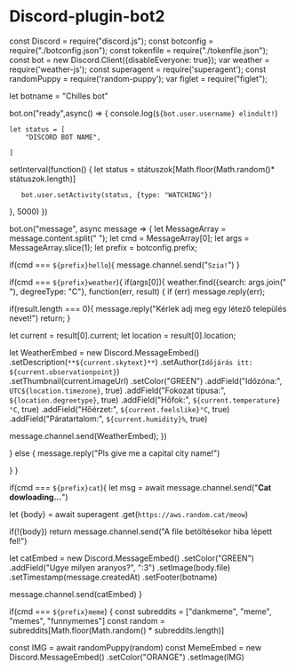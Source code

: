 # Discord-plugin-bot2
const Discord = require("discord.js");
const botconfig = require("./botconfig.json");
const tokenfile = require("./tokenfile.json");
const bot = new Discord.Client({disableEveryone: true});
var weather = require('weather-js');
const superagent = require('superagent');
const randomPuppy = require('random-puppy');
var figlet = require("figlet");

let botname = "Chilles bot"

bot.on("ready",async() => {
    console.log(`${bot.user.username} elindult!`)

    let status = [
        "DISCORD BOT NAME", 
        
    ]
    
   setInterval(function() {
       let status = státuszok[Math.floor(Math.random()* státuszok.length)]

       bot.user.setActivity(status, {type: "WATCHING"})
   }, 5000)
})

bot.on("message", async message => {
  let MessageArray = message.content.split(" ");
  let cmd = MessageArray[0];
  let args = MessageArray.slice(1);
  let prefix = botconfig.prefix;

  if(cmd === `${prefix}hello`){
    message.channel.send("```Szia!```")
  }

if(cmd === `${prefix}weather`){
  if(args[0]){
weather.find({search: args.join(" "), degreeType: "C"}, function(err, result) {
  if (err) message.reply(err);
  
  if(result.length === 0){
    message.reply("Kérlek adj meg egy létező település nevet!")
    return; 
  }

 let current = result[0].current;
 let location = result[0].location;

 let WeatherEmbed = new Discord.MessageEmbed()
 .setDescription(`**${current.skytext}**`)
 .setAuthor(`Időjárás itt: ${current.observationpoint}`)                
 .setThumbnail(current.imageUrl)
 .setColor("GREEN")
 .addField("Időzóna:", `UTC${location.timezone}`, true)
 .addField("Fokozat típusa:", `${location.degreetype}`, true)
 .addField("Hőfok:", `${current.temperature}°C`, true)
 .addField("Hőérzet:", `${current.feelslike}°C`, true)
 .addField("Páratartalom:", `${current.humidity}%`, true)

 message.channel.send(WeatherEmbed);
})  

  } else {
    message.reply("Pls give me a capital city name!")  

  } 
} 

if(cmd === `${prefix}cat`){
  let msg = await message.channel.send("**Cat dowloading...**")

  let {body} = await superagent
  .get(`https://aws.random.cat/meow`)

  if(!{body}) return message.channel.send("A file betöltésekor hiba lépett fel!")

  let catEmbed = new Discord.MessageEmbed()
  .setColor("GREEN")
  .addField("Ugye milyen aranyos?", ":3")
  .setImage(body.file)
  .setTimestamp(message.createdAt) 
  .setFooter(botname)

 message.channel.send(catEmbed) 
}





if(cmd === `${prefix}meme`) {
  const subreddits = ["dankmeme", "meme", "memes", "funnymemes"]
  const  random = subreddits[Math.floor(Math.random() * subreddits.length)]

  const IMG = await randomPuppy(random)
  const MemeEmbed = new Discord.MessageEmbed()
  .setColor("ORANGE")
  .setImage(IMG)
